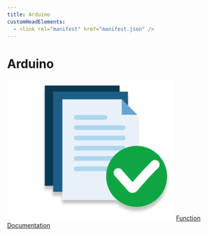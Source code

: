 ```yaml
---
title: Arduino
customHeadElements:
  - <link rel="manifest" href="manifest.json" />
---
```


<div className='docs_title'>
  <h1>Arduino</h1>
</div>


<!-- <div className='level2_main_image'>

  <img src="/img/CDE/Python-logo.png" width="220px"/>

</div> -->

<div className='column_3_images'>

<div className='level_image_column'>

  <!--[![What is Python?](/img/CDE/what-is-icon.png)](/docs/CoDroneEDU/Python/What-is-Python)
  [What is Python?](/docs/CoDroneEDU/Python/What-is-Python)-->  

  <!--[![Setup and Installation](/img/CDE/set-up.png)](/docs/CoDroneEDU/Python/Setup-and-Installation)
  [Setup and Installation](/docs/CoDroneEDU/Python/Setup-and-Installation)-->

  <!--[![Update Library](/img/CDE/python-update-icon.png)](/docs/CoDroneEDU/Python/Updating-Library)
  [Update Library](/docs/CoDroneEDU/Python/Updating-Library)-->


</div>

</div>

<div className='column_2_images'>

<div className='level_image_column'>

  [![Function Documentation](/img/CDE/doc-app.png)](/docs/CoDronePro_Lite/Arduino/Function-Documentation)
  [Function<br />Documentation](/docs/CoDronePro_Lite/Arduino/Function-Documentation)

  <!--[![Python Changelog](/img/CDE/doc-app.png)](/docs/CoDroneEDU/Python/Python-Changelog)
  [Python Changelog](/docs/CoDroneEDU/Python/Python-Changelog)-->

</div>

<div id='blank'></div>

</div>